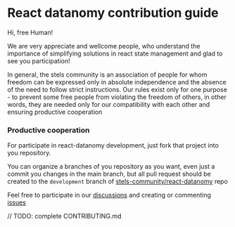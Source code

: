 # React datanomy contribution guide

Hi, free Human!

We are very appreciate and wellcome people, who understand the importance of simplifying solutions in react state management and glad to see you participation!

In general, the stels community is an association of people for whom freedom can be expressed only in absolute independence and the absence of the need to follow strict instructions. Our rules exist only for one purpose - to prevent some free people from violating the freedom of others, in other words, they are needed only for our compatibility with each other and ensuring productive cooperation

### Productive cooperation

For participate in react-datanomy development, just fork that project into you repository.

You can organize a branches of you repository as you want, even just a commit you changes in the main branch, but all pull request should be created to the `development` branch of [stels-community/react-datanomy](https://github.com/stels-community/react-datanomy/tree/development) repo

Feel free to participate in our [discussions](https://github.com/stels-community/react-datanomy/discussions) and creating or commenting [issues](https://github.com/stels-community/react-datanomy/issues)

// TODO: complete CONTRIBUTING.md
